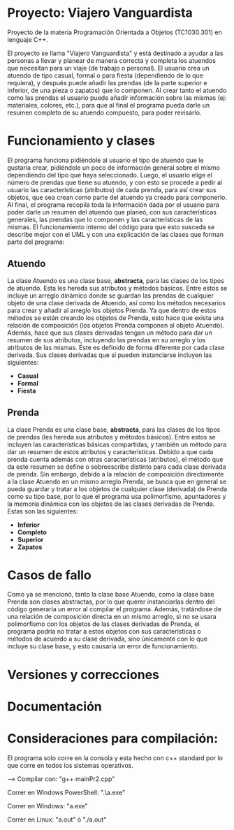 # Proyecto: Viajero Vanguardista
Proyecto de la materia Programación Orientada a Objetos (TC1030.301) en lenguaje C++.

El proyecto se llama "Viajero Vanguardista" y está destinado a ayudar a las personas a llevar y planear de manera correcta y completa los atuendos que necesitan para un viaje (de trabajo o personal).
El usuario crea un atuendo de tipo casual, formal o para fiesta (dependiendo de lo que requiera), y después puede añadir las prendas (de la parte superior e inferior, de una pieza o zapatos) que lo componen. Al crear tanto el atuendo como las prendas el usuario puede añadir información sobre las mismas (ej: materiales, colores, etc.), para que al final el programa pueda darle un resumen completo de su atuendo compuesto, para poder revisarlo.

# Funcionamiento y clases
El programa funciona pidiéndole al usuario el tipo de atuendo que le gustaría crear, pidiéndole un poco de información general sobre el mismo dependiendo del tipo que haya seleccionado. Luego, el usuario elige el número de prendas que tiene su atuendo, y con esto se procede a pedir al usuario las características (atributos) de cada prenda, para así crear sus objetos, que sea crean como parte del atuendo ya creado para componerlo. Al final, el programa recopila toda la información dada por el usuario para poder darle un resumen del atuendo que planeó, con sus características generales, las prendas que lo componen y las características de las mismas. 
El funcionamiento interno del código para que esto susceda se describe mejor con el UML y con una explicación de las clases que forman parte del programa:
## Atuendo
La clase Atuendo es una clase base, **abstracta**, para las clases de los tipos de atuendo. Esta les hereda sus atributos y métodos básicos. Entre estos se incluye un arreglo dinámico donde se guardan las prendas de cualquier objeto de una clase derivada de Atuendo, así como los métodos necesarios para crear y añadir al arreglo los objetos Prenda. Ya que dentro de estos métodos se están creando los objetos de Prenda, esto hace que exista una relación de composición (los objetos Prenda componen al objeto Atuendo). Además, hace que sus clases derivadas tengan un método para dar un resumen de sus atributos, incluyendo las prendas en su arreglo y los atributos de las mismas. Este es definido de forma diferente por cada clase derivada. Sus clases derivadas que sí pueden instanciarse incluyen las siguientes:
+ **Casual**
+ **Formal**
+ **Fiesta**
## Prenda
La clase Prenda es una clase base, **abstracta**, para las clases de los tipos de prendas (les hereda sus atributos y métodos básicos). Entre estos se incluyen las características básicas compartidas, y también un método para dar un resumen de estos atributos y características. Debido a que cada prenda cuenta además con otras características (atributos), el método que da este resumen se define o sobreescribe distinto para cada clase derivada de prenda. Sin embargo, debido a la relación de composición directamente a la clase Atuendo en un mismo arreglo Prenda, se busca que en general se pueda guardar y tratar a los objetos de cualquier clase (derivada) de Prenda como su tipo base, por lo que el programa usa polimorfismo, apuntadores y la memoria dinámica con los objetos de las clases derivadas de Prenda. Estas son las siguientes:
+ **Inferior**
+ **Completo**
+ **Superior**
+ **Zapatos**

# Casos de fallo
Como ya se mencionó, tanto la clase base Atuendo, como la clase base Prenda son clases abstractas, por lo que querer instanciarlas dentro del código generaría un error al compilar el programa.
Además, tratándose de una relación de composición directa en un mismo arreglo, si no se usara polimorfismo con los objetos de las clases derivadas de Prenda, el programa podría no tratar a estos objetos con sus características o métodos de acuerdo a su clase derivada, sino únicamente con lo que incluye su clase base, y esto causaría un error de funcionamiento.

# Versiones y correcciones

# Documentación

# Consideraciones para compilación:
El programa solo corre en la consola y esta hecho con c++ standard por lo que corre en todos los sistemas operativos.

--> Compilar con: "g++ mainPr2.cpp"

Correr en Windows PowerShell: ".\a.exe"

Correr en Windows: "a.exe"

Correr en Linux: "a.out" ó "./a.out"
